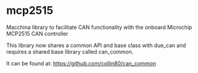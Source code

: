 mcp2515
=======

Macchina library to facilitate CAN functionality with the onboard Microchip MCP2515 CAN controller

This library now shares a common API and base class with due_can and requires a shared base library called can_common. 

It can be found at:
https://github.com/collin80/can_common
